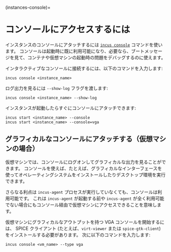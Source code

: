 (instances-console)=
# コンソールにアクセスするには

インスタンスのコンソールにアタッチするには [`incus console`](incus_console.md) コマンドを使います。
コンソールは起動時に既に利用可能になり、必要なら、ブートメッセージを見て、コンテナや仮想マシンの起動時の問題をデバッグするのに使えます。

インタラクティブなコンソールに接続するには、以下のコマンドを入力します:

    incus console <instance_name>

ログ出力を見るには `--show-log` フラグを渡します:

    incus console <instance_name> --show-log

インスタンスが起動したらすぐにコンソールにアタッチできます:

    incus start <instance_name> --console
    incus start <instance_name> --console=vga

## グラフィカルなコンソールにアタッチする（仮想マシンの場合）

仮想マシンでは、コンソールにログオンしてグラフィカルな出力を見ることができます。
コンソールを使えば、たとえば、グラフィカルなインターフェースを使ってオペレーティングシステムをインストールしたりデスクトップ環境を実行できます。

さらなる利点は `incus-agent` プロセスが実行していなくても、コンソールは利用可能です。
これは `incus-agent` が起動する前や `incus-agent` が全く利用可能でない場合にもコンソール経由で仮想マシンにアクセスできることを意味します。

仮想マシンにグラフィカルなアウトプットを持つ VGA コンソールを開始するには、 SPICE クライアント (たとえば、`virt-viewer` または `spice-gtk-client`) をインストールする必要があります。
次に以下のコマンドを入力します:

    incus console <vm_name> --type vga
